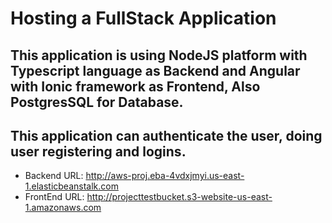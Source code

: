 # Hosting a FullStack Application

## This application is using NodeJS platform with Typescript language as Backend and Angular with Ionic framework as Frontend, Also PostgresSQL for Database.

## This application can authenticate the user, doing user registering and logins.

- Backend URL: http://aws-proj.eba-4vdxjmyi.us-east-1.elasticbeanstalk.com
- FrontEnd URL: http://projecttestbucket.s3-website-us-east-1.amazonaws.com
